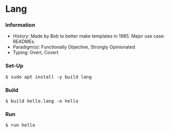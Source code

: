# Lang

### Information
* History: Made by Bob to better make templates in 1985. Major use case: READMEs.
* Paradigm(s): Functionally Objective, Strongly Opinionated
* Typing: Overt, Covert

### Set-Up
<pre>
$ sudo apt install -y build lang
</pre>

### Build
<pre>
$ build hello.lang -o hello
</pre>

### Run
<pre>
$ run hello
</pre>
